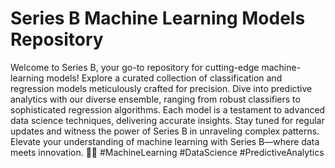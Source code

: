 # Series B Machine Learning Models Repository

Welcome to Series B, your go-to repository for cutting-edge machine-learning models! Explore a curated collection of classification and regression models meticulously crafted for precision. Dive into predictive analytics with our diverse ensemble, ranging from robust classifiers to sophisticated regression algorithms. Each model is a testament to advanced data science techniques, delivering accurate insights. Stay tuned for regular updates and witness the power of Series B in unraveling complex patterns. Elevate your understanding of machine learning with Series B—where data meets innovation. 🚀🤖 #MachineLearning #DataScience #PredictiveAnalytics

